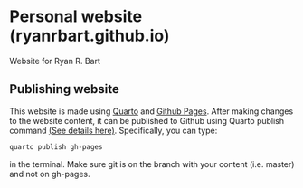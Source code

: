 # Personal website (ryanrbart.github.io)
Website for Ryan R. Bart


## Publishing website
This website is made using [Quarto](https://quarto.org/) and [Github
Pages](https://pages.github.com/). After making changes to the website content,
it can be published to Github using Quarto publish command [(See details here)](https://quarto.org/docs/publishing/github-pages). Specifically, you can type:

``` {.bash filename="Terminal"}
quarto publish gh-pages
```

in the terminal. Make sure git is on the branch with your content (i.e. master)
and not on gh-pages.
